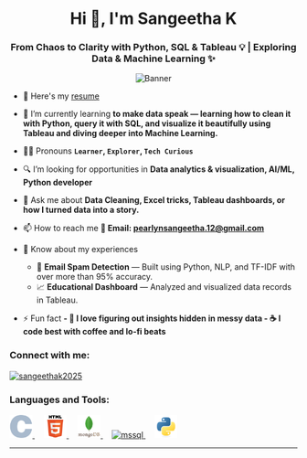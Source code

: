 <h1 align="center">Hi 👋, I'm Sangeetha K</h1>
<h3 align="center"> From Chaos to Clarity with Python, SQL & Tableau 💡 | Exploring Data & Machine Learning ✨</h3>

 <p align="center">
  <img src="https://encrypted-tbn0.gstatic.com/images?q=tbn:ANd9GcQPYBm9I4dBVLYPsipjhYvdapNHo-gN376NsCC4lW3-Sl3bfVAThVSqLwA&s" alt="Banner" />
</p>


- 🔭 Here's my [resume](https://drive.google.com/file/d/1EMYcKc1KhwUtqDyPp9Tgvy3T2KcO1SBk/view?usp=drive_link)

- 🌱 I’m currently learning **to make data speak — learning how to clean it with Python, query it with SQL, and visualize it beautifully using Tableau and diving deeper into Machine Learning.**

- 👩‍💻 Pronouns **`Learner`, `Explorer`, `Tech Curious`**

- 🔍 I’m looking for opportunities in **Data analytics & visualization, AI/ML, Python developer**

- 💬 Ask me about **Data Cleaning, Excel tricks, Tableau dashboards, or how I turned data into a story.**

- 📫 How to reach me **📧 Email: pearlynsangeetha.12@gmail.com**

- 📄 Know about my experiences
   - 📧 **Email Spam Detection** — Built using Python, NLP, and TF-IDF with over more than 95% accuracy.
   - 📈 **Educational Dashboard** — Analyzed and visualized data records in Tableau. 

- ⚡ Fun fact **- 🧠 I love figuring out insights hidden in messy data - ☕ I code best with coffee and lo-fi beats**

<h3 align="left">Connect with me:</h3>
<p align="left">
<a href="https://linkedin.com/in/sangeethak2025" target="blank"><img align="center" src="https://raw.githubusercontent.com/rahuldkjain/github-profile-readme-generator/master/src/images/icons/Social/linked-in-alt.svg" alt="sangeethak2025" height="30" width="40" /></a>
</p>

 <h3 align="left">Languages and Tools:</h3>
<p align="left">
  <a href="https://www.cprogramming.com/" target="_blank" rel="noreferrer">
    <img src="https://raw.githubusercontent.com/devicons/devicon/master/icons/c/c-original.svg" alt="c" width="40" height="40"/>
  </a>&nbsp;&nbsp;&nbsp;
  
  <a href="https://www.w3.org/html/" target="_blank" rel="noreferrer">
    <img src="https://raw.githubusercontent.com/devicons/devicon/master/icons/html5/html5-original-wordmark.svg" alt="html5" width="40" height="40"/>
  </a>&nbsp;&nbsp;&nbsp;
  
  <a href="https://www.mongodb.com/" target="_blank" rel="noreferrer">
    <img src="https://raw.githubusercontent.com/devicons/devicon/master/icons/mongodb/mongodb-original-wordmark.svg" alt="mongodb" width="40" height="40"/>
  </a>&nbsp;&nbsp;&nbsp;
  
  <a href="https://www.microsoft.com/en-us/sql-server" target="_blank" rel="noreferrer">
    <img src="https://www.svgrepo.com/show/303229/microsoft-sql-server-logo.svg" alt="mssql" width="40" height="40"/>
  </a>&nbsp;&nbsp;&nbsp;
  
  <a href="https://www.python.org" target="_blank" rel="noreferrer">
    <img src="https://raw.githubusercontent.com/devicons/devicon/master/icons/python/python-original.svg" alt="python" width="40" height="40"/>
  </a>
</p>

---

